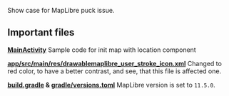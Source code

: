 Show case for MapLibre puck issue.

## Important files ##

**[MainActivity]()**
Sample code for init map with location component 
 
**[app/src/main/res/drawablemaplibre_user_stroke_icon.xml]()**
Changed to red color, to have a better contrast, and see, that this file is affected one.  
 
**[build.gradle]() & [gradle/versions.toml]()** 
MapLibre version is set to `11.5.0`.